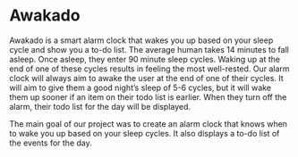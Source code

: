 # Awakado
Awakado is a smart alarm clock that wakes you up based on your sleep cycle and show you a to-do list.
The average human takes 14 minutes to fall asleep. Once asleep, they enter 90 minute sleep cycles. Waking up at the end of one of these cycles results in feeling the most well-rested. Our alarm clock will always aim to awake the user at the end of one of their cycles. It will aim to give them a good night’s sleep of 5-6 cycles, but it will wake them up sooner if an item on their todo list is earlier. When they turn off the alarm, their todo list for the day will be displayed.

The main goal of our project was to create an alarm clock that knows when to wake you up based on your sleep cycles. 
It also displays a to-do list of the events for the day.
